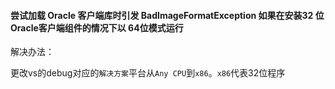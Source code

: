 #### 尝试加载 Oracle 客户端库时引发 BadImageFormatException 如果在安装32 位 Oracle客户端组件的情况下以 64位模式运行

解决办法：

更改vs的debug对应的`解决方案`平台从`Any CPU`到`x86`。`x86`代表32位程序